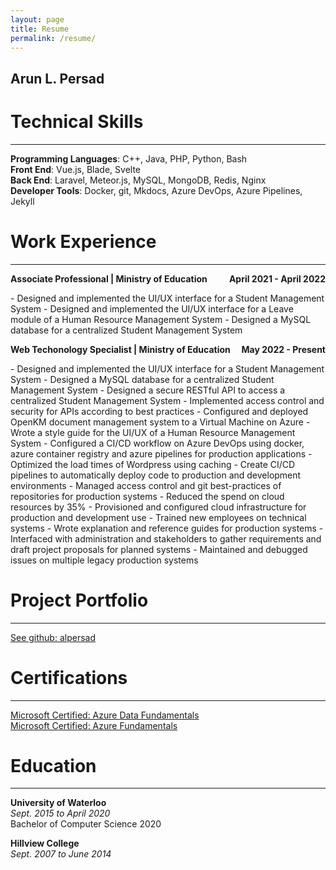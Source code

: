 ```yaml
---
layout: page
title: Resume
permalink: /resume/
---
```


## Arun L. Persad

# Technical Skills

---
**Programming Languages**: C++, Java, PHP, Python, Bash  
**Front End**: Vue.js, Blade, Svelte  
**Back End**: Laravel, Meteor.js, MySQL, MongoDB, Redis, Nginx  
**Developer Tools**: Docker, git, Mkdocs, Azure DevOps, Azure Pipelines, Jekyll  

# Work Experience 

---

<!-- Associate Professional -->
<p style="display: flex; justify-content: space-between; font-weight: bold">
<span>Associate Professional | Ministry of Education</span> 
<span>April 2021 - April 2022</span>
</p>
- Designed and implemented the UI/UX interface for a Student Management System
- Designed and implemented the UI/UX interface for a Leave module of a Human Resource Management System
- Designed a MySQL database for a centralized Student Management System

<!-- Web Techonology Specialist -->
<p style="display: flex; justify-content: space-between; font-weight: bold"> 
<span>Web Techonology Specialist | Ministry of Education</span> 
<span>May 2022 - Present</span>
</p>
- Designed and implemented the UI/UX interface for a Student Management System
- Designed a MySQL database for a centralized Student Management System
- Designed a secure RESTful API to access a centralized Student Management System
- Implemented access control and security for APIs according to best practices
- Configured and deployed OpenKM document management system to a Virtual Machine on Azure
- Wrote a style guide for the UI/UX of a Human Resource Management System
- Configured a CI/CD workflow on Azure DevOps using docker, azure container registry and azure pipelines for production applications
- Optimized the load times of Wordpress using caching
- Create CI/CD pipelines to automatically deploy code to production and development environments
- Managed access control and git best-practices of repositories for production systems
- Reduced the spend on cloud resources by 35%
- Provisioned and configured cloud infrastructure for production and development use
- Trained new employees on technical systems
- Wrote explanation and reference guides for production systems
- Interfaced with administration and stakeholders to gather requirements and draft project proposals for planned systems
- Maintained and debugged issues on multiple legacy production systems

# Project Portfolio

---

[See github: alpersad](https://github.com/alpersad)

# Certifications

---

[Microsoft Certified: Azure Data Fundamentals](https://www.credly.com/badges/ae67373e-407d-4f91-b067-1b23ced26d1e)  
[Microsoft Certified: Azure Fundamentals](https://www.credly.com/badges/6fd8fee8-e0d2-4a20-b2da-6e8b40813ad2)  

# Education

---

**University of Waterloo**  
*Sept. 2015 to April 2020*  
Bachelor of Computer Science 2020  

**Hillview College**  
*Sept. 2007 to June 2014*  